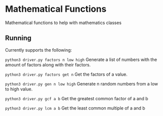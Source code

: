 # Mathematical Functions

Mathematical functions to help with mathematics classes

## Running

Currently supports the following:

`python3 driver.py factors n low high`
Generate a list of numbers with the amount of factors along with their factors.

`python3 driver.py factors get n`
Get the factors of a value.

`python3 driver.py gen n low high`
Generate n random numbers from a low to high value.

`python3 driver.py gcf a b`
Get the greatest common factor of a and b

`python3 driver.py lcm a b`
Get the least common multiple of a and b
